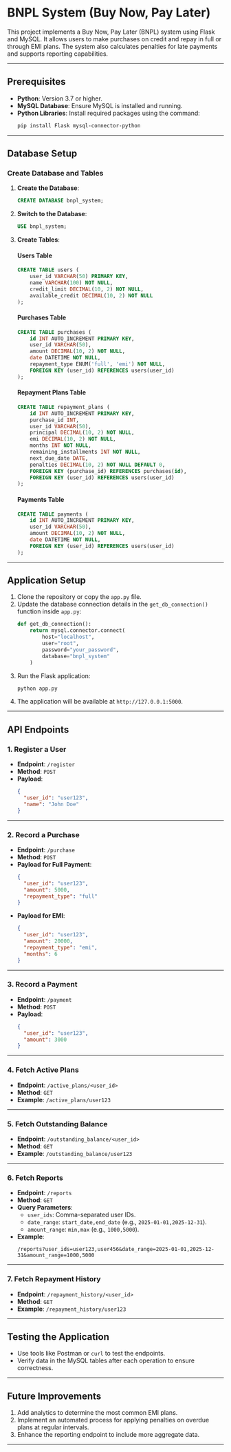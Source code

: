 # BNPL System (Buy Now, Pay Later)

This project implements a Buy Now, Pay Later (BNPL) system using Flask and MySQL. It allows users to make purchases on credit and repay in full or through EMI plans. The system also calculates penalties for late payments and supports reporting capabilities.

---

## **Prerequisites**
- **Python**: Version 3.7 or higher.
- **MySQL Database**: Ensure MySQL is installed and running.
- **Python Libraries**: Install required packages using the command:
  ```bash
  pip install Flask mysql-connector-python
  ```

---

## **Database Setup**

### Create Database and Tables
1. **Create the Database**:
   ```sql
   CREATE DATABASE bnpl_system;
   ```
2. **Switch to the Database**:
   ```sql
   USE bnpl_system;
   ```
3. **Create Tables**:

   #### Users Table
   ```sql
   CREATE TABLE users (
       user_id VARCHAR(50) PRIMARY KEY,
       name VARCHAR(100) NOT NULL,
       credit_limit DECIMAL(10, 2) NOT NULL,
       available_credit DECIMAL(10, 2) NOT NULL
   );
   ```

   #### Purchases Table
   ```sql
   CREATE TABLE purchases (
       id INT AUTO_INCREMENT PRIMARY KEY,
       user_id VARCHAR(50),
       amount DECIMAL(10, 2) NOT NULL,
       date DATETIME NOT NULL,
       repayment_type ENUM('full', 'emi') NOT NULL,
       FOREIGN KEY (user_id) REFERENCES users(user_id)
   );
   ```

   #### Repayment Plans Table
   ```sql
   CREATE TABLE repayment_plans (
       id INT AUTO_INCREMENT PRIMARY KEY,
       purchase_id INT,
       user_id VARCHAR(50),
       principal DECIMAL(10, 2) NOT NULL,
       emi DECIMAL(10, 2) NOT NULL,
       months INT NOT NULL,
       remaining_installments INT NOT NULL,
       next_due_date DATE,
       penalties DECIMAL(10, 2) NOT NULL DEFAULT 0,
       FOREIGN KEY (purchase_id) REFERENCES purchases(id),
       FOREIGN KEY (user_id) REFERENCES users(user_id)
   );
   ```

   #### Payments Table
   ```sql
   CREATE TABLE payments (
       id INT AUTO_INCREMENT PRIMARY KEY,
       user_id VARCHAR(50),
       amount DECIMAL(10, 2) NOT NULL,
       date DATETIME NOT NULL,
       FOREIGN KEY (user_id) REFERENCES users(user_id)
   );
   ```

---

## **Application Setup**
1. Clone the repository or copy the `app.py` file.
2. Update the database connection details in the `get_db_connection()` function inside `app.py`:
   ```python
   def get_db_connection():
       return mysql.connector.connect(
           host="localhost",
           user="root",
           password="your_password",
           database="bnpl_system"
       )
   ```
3. Run the Flask application:
   ```bash
   python app.py
   ```
4. The application will be available at `http://127.0.0.1:5000`.

---

## **API Endpoints**

### 1. **Register a User**
- **Endpoint**: `/register`
- **Method**: `POST`
- **Payload**:
  ```json
  {
    "user_id": "user123",
    "name": "John Doe"
  }
  ```

---

### 2. **Record a Purchase**
- **Endpoint**: `/purchase`
- **Method**: `POST`
- **Payload for Full Payment**:
  ```json
  {
    "user_id": "user123",
    "amount": 5000,
    "repayment_type": "full"
  }
  ```
- **Payload for EMI**:
  ```json
  {
    "user_id": "user123",
    "amount": 20000,
    "repayment_type": "emi",
    "months": 6
  }
  ```

---

### 3. **Record a Payment**
- **Endpoint**: `/payment`
- **Method**: `POST`
- **Payload**:
  ```json
  {
    "user_id": "user123",
    "amount": 3000
  }
  ```

---

### 4. **Fetch Active Plans**
- **Endpoint**: `/active_plans/<user_id>`
- **Method**: `GET`
- **Example**: `/active_plans/user123`

---

### 5. **Fetch Outstanding Balance**
- **Endpoint**: `/outstanding_balance/<user_id>`
- **Method**: `GET`
- **Example**: `/outstanding_balance/user123`

---

### 6. **Fetch Reports**
- **Endpoint**: `/reports`
- **Method**: `GET`
- **Query Parameters**:
  - `user_ids`: Comma-separated user IDs.
  - `date_range`: `start_date,end_date` (e.g., `2025-01-01,2025-12-31`).
  - `amount_range`: `min,max` (e.g., `1000,5000`).
- **Example**:
  ```
  /reports?user_ids=user123,user456&date_range=2025-01-01,2025-12-31&amount_range=1000,5000
  ```

---

### 7. **Fetch Repayment History**
- **Endpoint**: `/repayment_history/<user_id>`
- **Method**: `GET`
- **Example**: `/repayment_history/user123`

---

## **Testing the Application**
- Use tools like Postman or `curl` to test the endpoints.
- Verify data in the MySQL tables after each operation to ensure correctness.

---

## **Future Improvements**
1. Add analytics to determine the most common EMI plans.
2. Implement an automated process for applying penalties on overdue plans at regular intervals.
3. Enhance the reporting endpoint to include more aggregate data.

---


